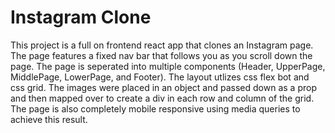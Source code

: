 # Instagram Clone
This project is a full on frontend react app that clones an Instagram page. 
The page features a fixed nav bar that follows you as you scroll down the page. 
The page is seperated into multiple components (Header, UpperPage, MiddlePage, LowerPage, and Footer). The layout utlizes css flex bot and css grid. The images were placed in an object and passed down as a prop and then mapped over to create a div in each row and column of the grid. The page is also completely mobile responsive using media queries to achieve this result. 




